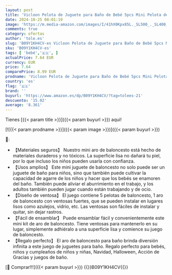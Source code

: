 ```yaml
---
layout: post
title: 'Vicloon Pelota de Juguete para Baño de Bebé 5pcs Mini Pelota de Baloncesto Cesta de Baloncesto para Niños con Ventosa para Niños y Niñas Piscina  Interior  Exterior  Regular '
date: 2024-10-25 08:01:19
image: 'https://m.media-amazon.com/images/I/41hX0Kpx85L._SL500_._SL400_.jpg'
comments: true
category: ofertas
author: 'tole.es'
slug: 'B09Y1KH4CV-es Vicloon Pelota de Juguete para Baño de Bebé 5pcs Mini...'
sku: 'B09Y1KH4CV-es'
tags: [ 'bebé','🇪🇸', ]
actualPrice: 7.64 EUR
currency: EUR
price: 7.64
comparePrice: 8.99 EUR
prodname: 'Vicloon Pelota de Juguete para Baño de Bebé 5pcs Mini Pelota de Baloncesto Cesta de Baloncesto para Niños con Ventosa para Niños y Niñas Piscina  Interior  Exterior  Regular '
country: 'es'
flag: '🇪🇸'
brand: ''
buyurl: 'https://www.amazon.es/dp/B09Y1KH4CV/?tag=tolees-21'
descuento: '15.02'
average: '8.361'
---
```


Tienes [{{< param title >}}]({{< param buyurl >}}) aqui!

[![{{< param prodname >}}]({{< param image >}})]({{< param buyurl >}})

🔎:

- 【Materiales seguros】 Nuestro mini aro de baloncesto está hecho de materiales duraderos y no tóxicos. La superficie lisa no dañará tu piel, por lo que incluso los niños pueden usarla con confianza.
- 【Usos amplios】 Este mini juguete de baloncesto no solo puede ser un juguete de baño para niños, sino que también puede cultivar la capacidad de agarre de los niños y hacer que los bebés se enamoren del baño. También puede aliviar el aburrimiento en el trabajo, y los adultos también pueden jugar cuando están trabajando y de ocio.
- 【Diseño de ventosa】 El juego contiene 5 pelotas de baloncesto, 1 aro de baloncesto con ventosas fuertes, que se pueden instalar en lugares lisos como azulejos, vidrio, etc. Las ventosas son fáciles de instalar y quitar, sin dejar rastros.
- 【Fácil de ensamblar】 Puede ensamblar fácil y convenientemente este mini kit de aro de baloncesto. Tiene ventosas para mantenerlo en su lugar, simplemente adhiéralo a una superficie lisa y comience su juego de baloncesto.
- 【Regalo perfecto】 El aro de baloncesto para baño brinda diversión infinita a este juego de juguetes para baño. Regalo perfecto para bebés, niños y cumpleaños de niños y niñas, Navidad, Halloween, Acción de Gracias y juegos de baño.

[🛒 Comprar!!!]({{< param buyurl >}})
{{<world>}}B09Y1KH4CV{{</world>}}
